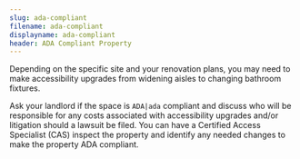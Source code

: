 ```yaml
---
slug: ada-compliant
filename: ada-compliant
displayname: ada-compliant
header: ADA Compliant Property
---
```


Depending on the specific site and your renovation plans, you may need to make accessibility upgrades from widening aisles to changing bathroom fixtures.

Ask your landlord if the space is `ADA|ada` compliant and discuss who will be responsible for any costs associated with accessibility upgrades and/or litigation should a lawsuit be filed. You can have a Certified Access Specialist (CAS) inspect the property and identify any needed changes to make the property ADA compliant.
